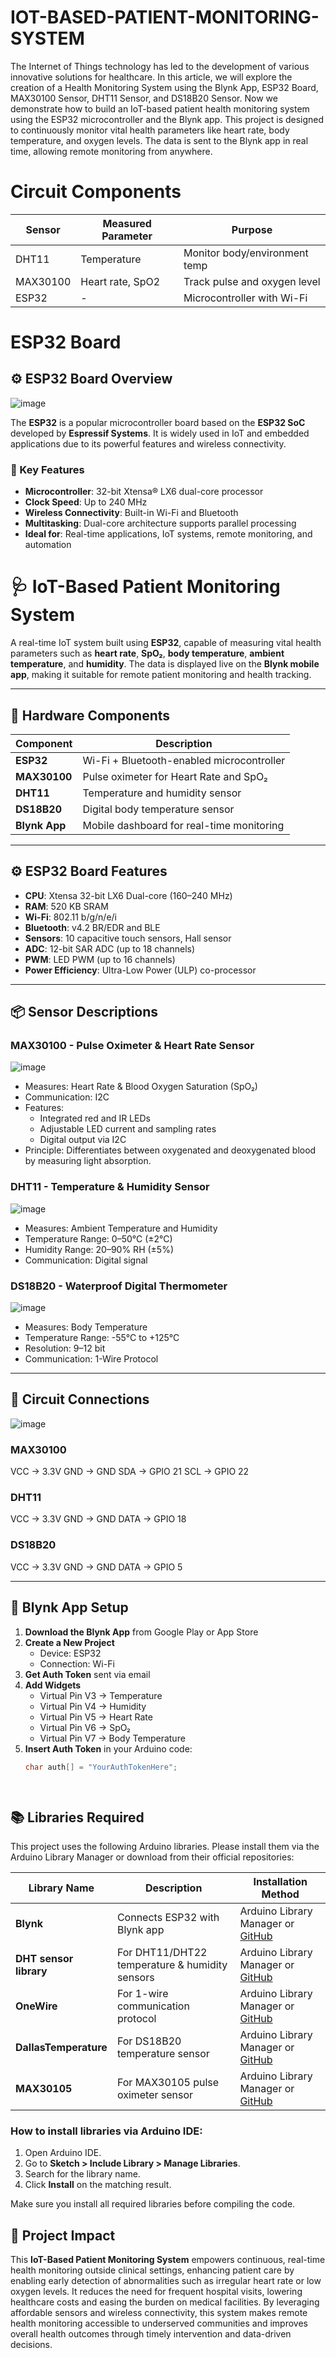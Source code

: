 # IOT-BASED-PATIENT-MONITORING-SYSTEM
The Internet of Things technology has led to the development of various innovative solutions for healthcare. In this article, we will explore the creation of a Health Monitoring System using the Blynk App, ESP32 Board, MAX30100 Sensor, DHT11 Sensor, and DS18B20 Sensor.
Now we demonstrate how to build an IoT-based patient health monitoring system using the ESP32 microcontroller and the Blynk app. This project is designed to continuously monitor vital health parameters like heart rate, body temperature, and oxygen levels. The data is sent to the Blynk app in real time, allowing remote monitoring from anywhere.

# Circuit Components
| Sensor        | Measured Parameter | Purpose                     |
|---------------|--------------------|-----------------------------|
| DHT11         | Temperature         | Monitor body/environment temp |
| MAX30100      | Heart rate, SpO2    | Track pulse and oxygen level  |
| ESP32         | -                   | Microcontroller with Wi-Fi    |

# ESP32 Board
## ⚙️ ESP32 Board Overview
![image](https://github.com/user-attachments/assets/30c9d287-6760-44ec-ade0-7e9d1b026533)

The **ESP32** is a popular microcontroller board based on the **ESP32 SoC** developed by **Espressif Systems**. It is widely used in IoT and embedded applications due to its powerful features and wireless connectivity.

### 🔑 Key Features

- **Microcontroller**: 32-bit Xtensa® LX6 dual-core processor  
- **Clock Speed**: Up to 240 MHz  
- **Wireless Connectivity**: Built-in Wi-Fi and Bluetooth  
- **Multitasking**: Dual-core architecture supports parallel processing  
- **Ideal for**: Real-time applications, IoT systems, remote monitoring, and automation
  
# 🩺 IoT-Based Patient Monitoring System

A real-time IoT system built using **ESP32**, capable of measuring vital health parameters such as **heart rate**, **SpO₂**, **body temperature**, **ambient temperature**, and **humidity**. The data is displayed live on the **Blynk mobile app**, making it suitable for remote patient monitoring and health tracking.

---

## 🔧 Hardware Components

| Component   | Description                                  |
|------------|----------------------------------------------|
| **ESP32**  | Wi-Fi + Bluetooth-enabled microcontroller     |
| **MAX30100** | Pulse oximeter for Heart Rate and SpO₂      |
| **DHT11**  | Temperature and humidity sensor               |
| **DS18B20** | Digital body temperature sensor              |
| **Blynk App** | Mobile dashboard for real-time monitoring  |

---

## ⚙️ ESP32 Board Features

- **CPU**: Xtensa 32-bit LX6 Dual-core (160–240 MHz)  
- **RAM**: 520 KB SRAM  
- **Wi-Fi**: 802.11 b/g/n/e/i  
- **Bluetooth**: v4.2 BR/EDR and BLE  
- **Sensors**: 10 capacitive touch sensors, Hall sensor  
- **ADC**: 12-bit SAR ADC (up to 18 channels)  
- **PWM**: LED PWM (up to 16 channels)  
- **Power Efficiency**: Ultra-Low Power (ULP) co-processor  

---

## 📦 Sensor Descriptions

### MAX30100 - Pulse Oximeter & Heart Rate Sensor
![image](https://github.com/user-attachments/assets/54c6cb2d-c2ee-4921-be5e-bd4bc799ac85)

- Measures: Heart Rate & Blood Oxygen Saturation (SpO₂)  
- Communication: I2C  
- Features:  
  - Integrated red and IR LEDs  
  - Adjustable LED current and sampling rates  
  - Digital output via I2C  
- Principle: Differentiates between oxygenated and deoxygenated blood by measuring light absorption.

### DHT11 - Temperature & Humidity Sensor
![image](https://github.com/user-attachments/assets/2e1af66b-49c0-4a99-bc41-42c05b5a46d4)

- Measures: Ambient Temperature and Humidity  
- Temperature Range: 0–50°C (±2°C)  
- Humidity Range: 20–90% RH (±5%)  
- Communication: Digital signal

### DS18B20 - Waterproof Digital Thermometer
![image](https://github.com/user-attachments/assets/6d2fc580-cb74-44d3-888c-85a99150893c)

- Measures: Body Temperature  
- Temperature Range: -55°C to +125°C  
- Resolution: 9–12 bit  
- Communication: 1-Wire Protocol

---

## 🧪 Circuit Connections
![image](https://github.com/user-attachments/assets/284c0b3f-17ff-4c79-97b7-9c67fb37bfae)

### MAX30100
VCC → 3.3V
GND → GND
SDA → GPIO 21
SCL → GPIO 22

### DHT11
VCC → 3.3V
GND → GND
DATA → GPIO 18

### DS18B20

VCC → 3.3V
GND → GND
DATA → GPIO 5


---

## 📱 Blynk App Setup

1. **Download the Blynk App** from Google Play or App Store  
2. **Create a New Project**  
   - Device: ESP32  
   - Connection: Wi-Fi  
3. **Get Auth Token** sent via email  
4. **Add Widgets**  
   - Virtual Pin V3 → Temperature  
   - Virtual Pin V4 → Humidity  
   - Virtual Pin V5 → Heart Rate  
   - Virtual Pin V6 → SpO₂  
   - Virtual Pin V7 → Body Temperature  
5. **Insert Auth Token** in your Arduino code:  
   ```cpp
   char auth[] = "YourAuthTokenHere";

  
## 📚 Libraries Required

This project uses the following Arduino libraries. Please install them via the Arduino Library Manager or download from their official repositories:

| Library Name         | Description                          | Installation Method                     |
|----------------------|------------------------------------|---------------------------------------|
| **Blynk**            | Connects ESP32 with Blynk app      | Arduino Library Manager or [GitHub](https://github.com/blynkkk/blynk-library) |
| **DHT sensor library** | For DHT11/DHT22 temperature & humidity sensors | Arduino Library Manager or [GitHub](https://github.com/adafruit/DHT-sensor-library) |
| **OneWire**          | For 1-wire communication protocol  | Arduino Library Manager or [GitHub](https://github.com/PaulStoffregen/OneWire) |
| **DallasTemperature**| For DS18B20 temperature sensor     | Arduino Library Manager or [GitHub](https://github.com/milesburton/Arduino-Temperature-Control-Library) |
| **MAX30105**         | For MAX30105 pulse oximeter sensor | Arduino Library Manager or [GitHub](https://github.com/sparkfun/SparkFun_MAX3010x_Sensor_Library) |

### How to install libraries via Arduino IDE:

1. Open Arduino IDE.
2. Go to **Sketch > Include Library > Manage Libraries**.
3. Search for the library name.
4. Click **Install** on the matching result.

Make sure you install all required libraries before compiling the code.


## 🌟 Project Impact

This **IoT-Based Patient Monitoring System** empowers continuous, real-time health monitoring outside clinical settings, enhancing patient care by enabling early detection of abnormalities such as irregular heart rate or low oxygen levels. It reduces the need for frequent hospital visits, lowering healthcare costs and easing the burden on medical facilities. By leveraging affordable sensors and wireless connectivity, this system makes remote health monitoring accessible to underserved communities and improves overall health outcomes through timely intervention and data-driven decisions.





